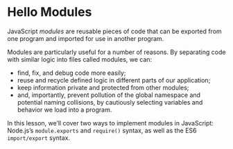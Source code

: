 # Hello Modules

JavaScript *modules* are reusable pieces of code that can be exported from one program and imported for use in another program.

Modules are particularly useful for a number of reasons. By separating code with similar logic into files called modules, we can:

- find, fix, and debug code more easily;
- reuse and recycle defined logic in different parts of our application;
- keep information private and protected from other modules;
- and, importantly, prevent pollution of the global namespace and potential naming collisions, by cautiously selecting variables and behavior we load into a program.
  
In this lesson, we’ll cover two ways to implement modules in JavaScript: Node.js’s `module.exports` and `require()` syntax, as well as the ES6 `import/export` syntax.